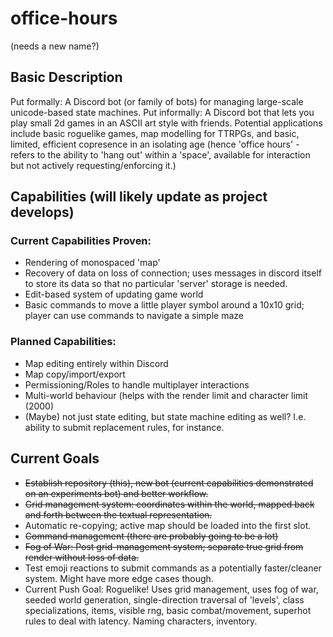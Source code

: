 # office-hours
(needs a new name?)

## Basic Description
Put formally: A Discord bot (or family of bots) for managing large-scale unicode-based state machines.
Put informally: A Discord bot that lets you play small 2d games in an ASCII art style with friends. Potential applications include basic roguelike games, map modelling for TTRPGs, and basic, limited, efficient copresence in an isolating age (hence 'office hours' - refers to the ability to 'hang out' within a 'space', available for interaction but not actively requesting/enforcing it.)

## Capabilities (will likely update as project develops)
### Current Capabilities Proven:
- Rendering of monospaced 'map'
- Recovery of data on loss of connection; uses messages in discord itself to store its data so that no particular 'server' storage is needed.
- Edit-based system of updating game world
- Basic commands to move a little player symbol around a 10x10 grid; player can use commands to navigate a simple maze

### Planned Capabilities:
- Map editing entirely within Discord
- Map copy/import/export
- Permissioning/Roles to handle multiplayer interactions
- Multi-world behaviour (helps with the render limit and character limit (2000)
- (Maybe) not just state editing, but state machine editing as well? I.e. ability to submit replacement rules, for instance.

## Current Goals
- ~~Establish repository (this), new bot (current capabilities demonstrated on an experiments bot) and better workflow.~~
- ~~Grid management system: coordinates within the world, mapped back and forth between the textual representation.~~
- Automatic re-copying; active map should be loaded into the first slot.
- ~~Command management (there are probably going to be a lot)~~
- ~~Fog of War: Post grid-management system; separate true grid from render without loss of data.~~
- Test emoji reactions to submit commands as a potentially faster/cleaner system. Might have more edge cases though.
- Current Push Goal: Roguelike! Uses grid management, uses fog of war, seeded world generation, single-direction traversal of 'levels', class specializations, items, visible rng, basic combat/movement, superhot rules to deal with latency. Naming characters, inventory.
